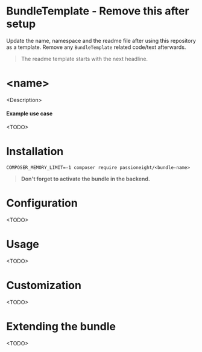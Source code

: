 # BundleTemplate - Remove this after setup
Update the name, namespace and the readme file after using this repository as a template.
Remove any `BundleTemplate` related code/text afterwards.

> The readme template starts with the next headline.

# &lt;name&gt;
&lt;Description&gt;

#### Example use case
&lt;TODO&gt;

# Installation

```
COMPOSER_MEMORY_LIMIT=-1 composer require passioneight/<bundle-name>
```

> **Don't forget to activate the bundle in the backend.**

# Configuration
&lt;TODO&gt;

# Usage
&lt;TODO&gt;

# Customization
&lt;TODO&gt;

# Extending the bundle
&lt;TODO&gt;
